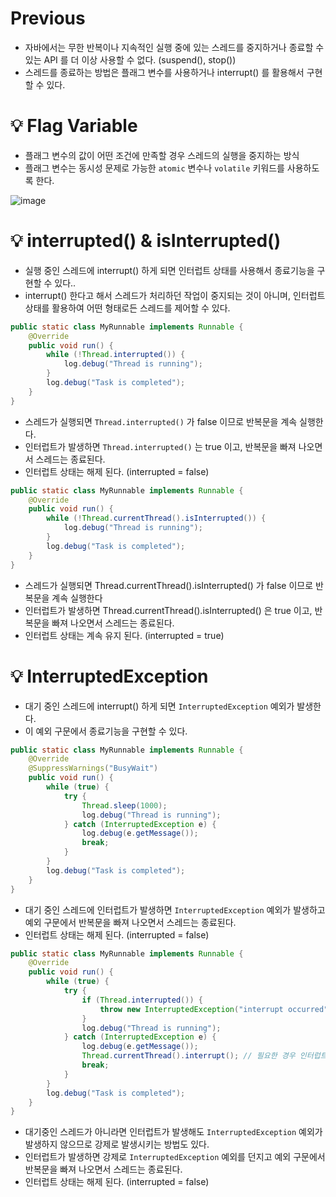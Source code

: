 # Previous

- 자바에서는 무한 반복이나 지속적인 실행 중에 있는 스레드를 중지하거나 종료할 수 있는 API 를 더 이상 사용할 수 없다. (suspend(), stop())
- 스레드를 종료하는 방법은 플래그 변수를 사용하거나 interrupt() 를 활용해서 구현할 수 있다.

# 💡 Flag Variable

- 플래그 변수의 값이 어떤 조건에 만족할 경우 스레드의 실행을 중지하는 방식
- 플래그 변수는 동시성 문제로 가능한 `atomic` 변수나 `volatile` 키워드를 사용하도록 한다.

![image](https://github.com/shin-je-woo/TIL/assets/39439576/5c9767a6-f4a2-4752-9050-429ec6f3368f)

# 💡 interrupted() & isInterrupted()

- 실행 중인 스레드에 interrupt() 하게 되면 인터럽트 상태를 사용해서 종료기능을 구현할 수 있다..
- interrupt() 한다고 해서 스레드가 처리하던 작업이 중지되는 것이 아니며, 인터럽트 상태를 활용하여 어떤 형태로든 스레드를 제어할 수 있다.

```java
public static class MyRunnable implements Runnable {
    @Override
    public void run() {
        while (!Thread.interrupted()) {
            log.debug("Thread is running");
        }
        log.debug("Task is completed");
    }
}
```

- 스레드가 실행되면 `Thread.interrupted()` 가 false 이므로 반복문을 계속 실행한다.
- 인터럽트가 발생하면 `Thread.interrupted()` 는 true 이고, 반복문을 빠져 나오면서 스레드는 종료된다.
- 인터럽트 상태는 해제 된다. (interrupted = false)

```java
public static class MyRunnable implements Runnable {
    @Override
    public void run() {
        while (!Thread.currentThread().isInterrupted()) {
            log.debug("Thread is running");
        }
        log.debug("Task is completed");
    }
}
```

- 스레드가 실행되면 Thread.currentThread().isInterrupted() 가 false 이므로 반복문을 계속 실행한다
- 인터럽트가 발생하면 Thread.currentThread().isInterrupted() 은 true 이고, 반복문을 빠져 나오면서 스레드는 종료된다.
- 인터럽트 상태는 계속 유지 된다. (interrupted = true)

# 💡 InterruptedException

- 대기 중인 스레드에 interrupt() 하게 되면 `InterruptedException` 예외가 발생한다.
- 이 예외 구문에서 종료기능을 구현할 수 있다.

```java
public static class MyRunnable implements Runnable {
    @Override
    @SuppressWarnings("BusyWait")
    public void run() {
        while (true) {
            try {
                Thread.sleep(1000);
                log.debug("Thread is running");
            } catch (InterruptedException e) {
                log.debug(e.getMessage());
                break;
            }
        }
        log.debug("Task is completed");
    }
}
```

- 대기 중인 스레드에 인터럽트가 발생하면 `InterruptedException` 예외가 발생하고 예외 구문에서 반복문을 빠져 나오면서 스레드는 종료된다.
- 인터럽트 상태는 해제 된다. (interrupted = false)

```java
public static class MyRunnable implements Runnable {
    @Override
    public void run() {
        while (true) {
            try {
                if (Thread.interrupted()) {
                    throw new InterruptedException("interrupt occurred");
                }
                log.debug("Thread is running");
            } catch (InterruptedException e) {
                log.debug(e.getMessage());
                Thread.currentThread().interrupt(); // 필요한 경우 인터럽트 상태를 원복한다.
                break;
            }
        }
        log.debug("Task is completed");
    }
}
```

- 대기중인 스레드가 아니라면 인터럽트가 발생해도 `InterruptedException` 예외가 발생하지 않으므로 강제로 발생시키는 방법도 있다.
- 인터럽트가 발생하면 강제로 `InterruptedException` 예외를 던지고 예외 구문에서 반복문을 빠져 나오면서 스레드는 종료된다.
- 인터럽트 상태는 해제 된다. (interrupted = false)
